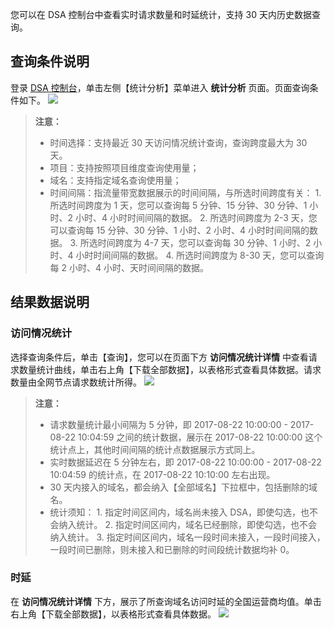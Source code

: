 您可以在 DSA 控制台中查看实时请求数量和时延统计，支持 30 天内历史数据查询。

## 查询条件说明
登录 [DSA 控制台](http://console.tce.fsphere.cn/dsa)，单击左侧【统计分析】菜单进入 **统计分析** 页面。页面查询条件如下。
![](http://imgcache.tce.fsphere.cn/image/mc.qcloudimg.com/static/img/7510f69cabc35c98243f7695dfdabfa6/requestsearch.png)
> **注意：**
> + 时间选择：支持最近 30 天访问情况统计查询，查询跨度最大为 30 天。
> + 项目：支持按照项目维度查询使用量；
> + 域名：支持指定域名查询使用量；
> + 时间间隔：指流量带宽数据展示的时间间隔，与所选时间跨度有关：
	1. 所选时间跨度为 1 天，您可以查询每 5 分钟、15 分钟、30 分钟、1 小时、2 小时、4 小时时间间隔的数据。
	2. 所选时间跨度为 2-3 天，您可以查询每 15 分钟、30 分钟、1 小时、2 小时、4 小时时间间隔的数据。
	3. 所选时间跨度为 4-7 天，您可以查询每 30 分钟、1 小时、2 小时、4 小时时间间隔的数据。
	4. 所选时间跨度为 8-30 天，您可以查询每 2 小时、4 小时、天时间间隔的数据。

## 结果数据说明
### 访问情况统计
选择查询条件后，单击【查询】，您可以在页面下方 **访问情况统计详情** 中查看请求数量统计曲线，单击右上角【下载全部数据】，以表格形式查看具体数据。请求数量由全网节点请求数统计所得。
![](http://imgcache.tce.fsphere.cn/image/mc.qcloudimg.com/static/img/3f6bfbda3e8de1ea14dccc7ea91ddb09/access_statistics.png)
> **注意：**
> + 请求数量统计最小间隔为 5 分钟，即 2017-08-22 10:00:00 - 2017-08-22 10:04:59 之间的统计数据，展示在 2017-08-22 10:00:00 这个统计点上，其他时间间隔的统计点数据展示方式同上。
> + 实时数据延迟在 5 分钟左右，即 2017-08-22 10:00:00 - 2017-08-22 10:04:59 的统计点，在 2017-08-22 10:10:00 左右出现。
> + 30 天内接入的域名，都会纳入【全部域名】下拉框中，包括删除的域名。
> + 统计须知：
	1. 指定时间区间内，域名尚未接入 DSA，即使勾选，也不会纳入统计。
	2. 指定时间区间内，域名已经删除，即使勾选，也不会纳入统计。
	3. 指定时间区间内，域名一段时间未接入，一段时间接入，一段时间已删除，则未接入和已删除的时间段统计数据均补 0。

### 时延
在 **访问情况统计详情** 下方，展示了所查询域名访问时延的全国运营商均值。单击右上角【下载全部数据】，以表格形式查看具体数据。
![](http://imgcache.tce.fsphere.cn/image/mc.qcloudimg.com/static/img/baeea62ef7058413799cdd127e78f4d4/delay.png)